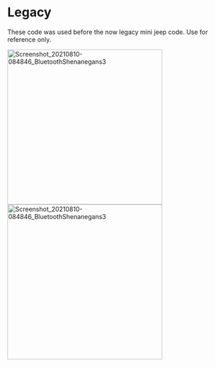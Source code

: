 # Legacy
These code was used before the now legacy mini jeep code. Use for reference only.
<p float="left">
  <img src="https://user-images.githubusercontent.com/77077715/132702690-a71b742e-843f-45c2-98ea-2e2f6d923992.jpg" alt="Screenshot_20210810-084846_BluetoothShenanegans3" width="350" height="350">
  <img src="https://user-images.githubusercontent.com/77077715/132702961-c06383ac-07a3-4436-996c-c68ec8025180.jpg" alt="Screenshot_20210810-084846_BluetoothShenanegans3" width="350" height="350">
</p>
